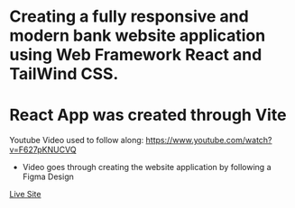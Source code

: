 # Creating a fully responsive and modern bank website application using Web Framework React and TailWind CSS.
# React App was created through Vite

Youtube Video used to follow along: https://www.youtube.com/watch?v=F627pKNUCVQ
- Video goes through creating the website application by following a Figma Design

[Live Site](https://jesus711.github.io/Modern-Bank-Application/)
